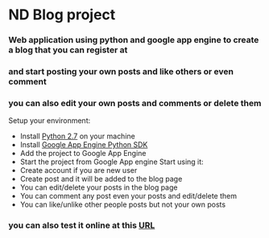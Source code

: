 # ND Blog project
### Web application using python and google app engine to create a blog that you can register at
### and start posting your own posts and like others or even comment
### you can also edit your own posts and comments or delete them

Setup your environment:
- Install [Python 2.7](https://www.python.org/downloads/) on your machine
- Install [Google App Engine Python SDK](https://cloud.google.com/appengine/docs/standard/python/download) 
- Add the project to Google App Engine
- Start the project from Google App engine
Start using it:
- Create account if you are new user
- Create post and it will be added to the blog page
- You can edit/delete your posts in the blog page
- You can comment any post even your posts and edit/delete them
- You can like/unlike other people posts but not your own posts

### you can also test it online at this [URL](https://nd-blog.appspot.com/blog)
